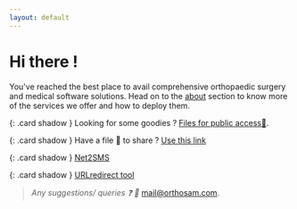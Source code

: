 ```yaml
---
layout: default
---
```

<style>
.card {
  background: #fbf4f4;
  border-radius: 2px;
  display: inline-table;
  height: auto;
  margin: 0.5%;
  position: relative;
  width: 24%;
}
.shadow {
  box-shadow: 0 19px 38px rgba(0,0,0,0.30), 0 15px 12px rgba(0,0,0,0.22);
}
</style>


# Hi there !

You've reached the best place to avail comprehensive orthopaedic surgery and medical software solutions. Head on to the [about](/about) section to know more of the services we offer and how to deploy them.

{: .card shadow }
Looking for some goodies ? [Files for public access:open_file_folder:](https://drive.google.com/drive/folders/1MGTIataD9rRTVA7qBUZC8Im4Sq99NCri).

{: .card shadow }
Have a file :floppy_disk: to share ? [Use this link](https://orthosam.com/upload)

{: .card shadow }
[Net2SMS](/net2sms)

{: .card shadow }
[URLredirect tool](/r)

>_Any suggestions/ queries :question:	 :e-mail:_ [mail@orthosam.com](mailto:mail@orthosam.com).

<!--
## Posts

<ul>
  {% for post in site.posts %}
    <li>
      <a href="{{ post.url }}">{{ post.title }}</a>
      {{ post.excerpt }}
    </li>
  {% endfor %}
</ul>
-->
